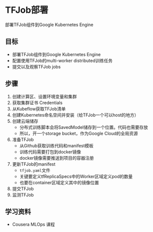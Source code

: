 # TFJob部署

部署TFJob组件到Google Kubernetes Engine

## 目标

- 部署TFJob组件到Google Kubernetes Engine
- 配置使用TFJob的multi-worker distributed训练任务
- 提交以及观察TFJob jobs



## 步骤

1. 创建计算区、设置环境变量和集群
2. 获取集群证书 Credentials
3. 从Kubeflow获取TFJob清单
4. 创建Kubernetes命名空间并安装（给TFJob一个可以host的地方）
5. 创建云端储存
   - 分布式训练脚本会将SavedModel储存到一个位置。代码也需要存放
   - 所以，开一个storage bucket，作为Google Cloud的全局资源
6. 准备TFJob
   - 从Github获取训练代码和manifest模板
   - 训练代码需要打包到docker镜像
   - docker镜像需要推送到项目的容器注册
7. 更新TFJob的manifest
   - `tfjob.yaml`文件
   - 关键要定义tfReplicaSpecs中的Worker区域定义pod的数量
   - 也要在container区域定义其中的镜像位置
8. 提交TFJob
9. 监测TFJob



## 学习资料

- Cousera MLOps 课程